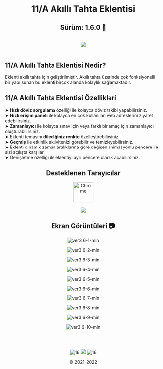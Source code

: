 <div align="center">
  
# 11/A Akıllı Tahta Eklentisi 
## Sürüm: 1.6.0 🎉
 
<br> 
<a href="https://forms.gle/KjQJ32UaovhmBi1w9"><img src="https://img.shields.io/badge/EKLENT%C4%B0%20%C4%B0%C3%87%C4%B0N%20%C3%96NER%C4%B0DE%20BULUN-TIKLA-red?style=for-the-badge&logo=google&logoColor=white"></a>
</div>

<br>

## 11/A Akıllı Tahta Eklentisi Nedir?
Eklenti akıllı tahta için geliştirilmiştir.
Akıllı tahta üzerinde çok fonksiyonelli bir yapı sunan bu eklenti
birçok alanda kolaylık sağlamaktadır.

## 11/A Akıllı Tahta Eklentisi Özellikleri

➤ <b>Hızlı döviz sorgulama</b> özelliği ile kolayca döviz takibi yapabilirsiniz. <br>
➤ <b>Hızlı erişim paneli</b> ile kolayca en çok kullanılan web adreslerini ziyaret edebilirsiniz. <br>
➤ <b>Zamanlayıcı</b> ile kolayca sınav için veya farklı bir amaç için zamanlayıcı oluşturabilirsiniz. <br>
➤ Eklenti temasını <b>dilediğiniz renkte</b> özelleştirebilirsiniz. <br>
➤ <b>Geçmiş</b> ile etkinlik aktivitenizi görebilir ve temizleyebilirsiniz. <br>
➤ Eklenti dinamik zaman aralıklarına göre değişen animasyonlu pencere ile sizi açılışta karşılar. <br>
➤ Genişletme özelliği ile eklentiyi ayrı pencere olarak açabilirsiniz. <br>

<div align="center">

## Desteklenen Tarayıcılar
  
<img width="64" alt="Chrome" src="https://user-images.githubusercontent.com/95717415/151046778-e77289cb-1542-4d46-ae73-de1ad231da32.png" align="center">
<br><br>
<img src="https://img.shields.io/badge/UYARI%3A-Eklenti%20sadece%20Chrome'da%20%C3%A7al%C4%B1%C5%9F%C4%B1r.-gray?labelColor=red">
  
## Ekran Görüntüleri 📷

![ver3 6-1-min](https://user-images.githubusercontent.com/95717415/156929432-56f41a8b-4378-4611-acec-4ba4fa9d193b.png)
  
![ver3 6-2-min](https://user-images.githubusercontent.com/95717415/156929435-ba53285b-d588-4009-b665-7f7f17f69e4f.png)
  
![ver3 6-3-min](https://user-images.githubusercontent.com/95717415/156929438-4c051139-0042-4771-9f6d-7db3be546aa4.png)
  
![ver3 6-4-min](https://user-images.githubusercontent.com/95717415/156929439-35901766-7af9-4724-9d31-f08209fc9580.png)
  
![ver3 6-5-min](https://user-images.githubusercontent.com/95717415/156929440-ab229b3d-969e-4fd4-90b6-c7c638cd7fc6.png)
  
![ver3 6-6-min](https://user-images.githubusercontent.com/95717415/156929443-45ecea36-2478-47ee-92a9-5c36df21469a.png)
  
![ver3 6-7-min](https://user-images.githubusercontent.com/95717415/156929444-d47024fa-a244-4678-86c8-987a37e9691c.png)
  
![ver3 6-8-min](https://user-images.githubusercontent.com/95717415/156929445-098b4502-9abe-48bd-a4e1-55856c72ace3.png)
  
![ver3 6-9-min](https://user-images.githubusercontent.com/95717415/156929447-f9233890-7109-48bb-a93d-2b90e0fba0be.png)
  
![ver3 6-10-min](https://user-images.githubusercontent.com/95717415/156929618-a0e23b02-a45a-4cb7-9f7d-691aa425b1e1.png)

<br><br>

![16](https://user-images.githubusercontent.com/95717415/151242069-a7465549-6735-4eef-9063-1e1ac138d8db.png) <img src="https://img.shields.io/badge/developed%20by-Ekin-red?labelColor=gray"> ![16](https://user-images.githubusercontent.com/95717415/151242069-a7465549-6735-4eef-9063-1e1ac138d8db.png)

© 2021-2022
</div>
